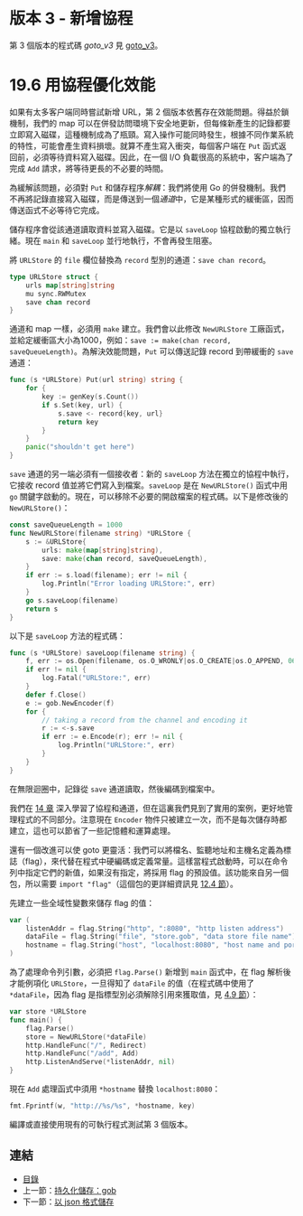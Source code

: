 # 版本 3 - 新增協程

第 3 個版本的程式碼 *goto_v3* 見 [goto_v3](examples/chapter_19/goto_v3)。

# 19.6 用協程優化效能

如果有太多客户端同時嘗試新增 URL，第 2 個版本依舊存在效能問題。得益於鎖機制，我們的 map 可以在併發訪問環境下安全地更新，但每條新產生的記錄都要立即寫入磁碟，這種機制成為了瓶頸。寫入操作可能同時發生，根據不同作業系統的特性，可能會產生資料損壞。就算不產生寫入衝突，每個客户端在 `Put` 函式返回前，必須等待資料寫入磁碟。因此，在一個 I/O 負載很高的系統中，客户端為了完成 `Add` 請求，將等待更長的不必要的時間。

為緩解該問題，必須對 `Put` 和儲存程序*解耦*：我們將使用 Go 的併發機制。我們不再將記錄直接寫入磁碟，而是傳送到一個*通道*中，它是某種形式的緩衝區，因而傳送函式不必等待它完成。

儲存程序會從該通道讀取資料並寫入磁碟。它是以 `saveLoop` 協程啟動的獨立執行緒。現在 `main` 和 `saveLoop` 並行地執行，不會再發生阻塞。

將 `URLStore` 的 `file` 欄位替換為 `record` 型別的通道：`save chan record`。
```go
type URLStore struct {
	urls map[string]string
	mu sync.RWMutex
	save chan record
}
```

通道和 map 一樣，必須用 `make` 建立。我們會以此修改 `NewURLStore` 工廠函式，並給定緩衝區大小為1000，例如：`save := make(chan record, saveQueueLength)`。為解決效能問題，`Put` 可以傳送記錄 record 到帶緩衝的 `save` 通道：
```go
func (s *URLStore) Put(url string) string {
	for {
		key := genKey(s.Count())
		if s.Set(key, url) {
			s.save <- record{key, url}
			return key
		}
	}
	panic("shouldn't get here")
}
```

`save` 通道的另一端必須有一個接收者：新的 `saveLoop` 方法在獨立的協程中執行，它接收 record 值並將它們寫入到檔案。`saveLoop` 是在 `NewURLStore()` 函式中用 `go` 關鍵字啟動的。現在，可以移除不必要的開啟檔案的程式碼。以下是修改後的 `NewURLStore()`：
```go
const saveQueueLength = 1000
func NewURLStore(filename string) *URLStore {
	s := &URLStore{
		urls: make(map[string]string),
		save: make(chan record, saveQueueLength),
	}
	if err := s.load(filename); err != nil {
		log.Println("Error loading URLStore:", err)
	}
	go s.saveLoop(filename)
	return s
}
```

以下是 `saveLoop` 方法的程式碼：
```go
func (s *URLStore) saveLoop(filename string) {
	f, err := os.Open(filename, os.O_WRONLY|os.O_CREATE|os.O_APPEND, 0644)
	if err != nil {
		log.Fatal("URLStore:", err)
	}
	defer f.Close()
	e := gob.NewEncoder(f)
	for {
		// taking a record from the channel and encoding it
		r := <-s.save
		if err := e.Encode(r); err != nil {
			log.Println("URLStore:", err)
		}
	}
}
```

在無限迴圈中，記錄從 `save` 通道讀取，然後編碼到檔案中。

我們在 [14 章](14.0.md) 深入學習了協程和通道，但在這裏我們見到了實用的案例，更好地管理程式的不同部分。注意現在 `Encoder` 物件只被建立一次，而不是每次儲存時都建立，這也可以節省了一些記憶體和運算處理。

還有一個改進可以使 goto 更靈活：我們可以將檔名、監聽地址和主機名定義為標誌（flag），來代替在程式中硬編碼或定義常量。這樣當程式啟動時，可以在命令列中指定它們的新值，如果沒有指定，將採用 flag 的預設值。該功能來自另一個包，所以需要 `import "flag"`（這個包的更詳細資訊見 [12.4 節](12.4.md)）。

先建立一些全域性變數來儲存 flag 的值：
```go
var (
	listenAddr = flag.String("http", ":8080", "http listen address")
	dataFile = flag.String("file", "store.gob", "data store file name")
	hostname = flag.String("host", "localhost:8080", "host name and port")
)
```

為了處理命令列引數，必須把 `flag.Parse()` 新增到 `main` 函式中，在 flag 解析後才能例項化 `URLStore`，一旦得知了 `dataFile` 的值（在程式碼中使用了 `*dataFile`，因為 flag 是指標型別必須解除引用來獲取值，見 [4.9 節](04.9.md)）：
```go
var store *URLStore
func main() {
	flag.Parse()
	store = NewURLStore(*dataFile)
	http.HandleFunc("/", Redirect)
	http.HandleFunc("/add", Add)
	http.ListenAndServe(*listenAddr, nil)
}
```

現在 `Add` 處理函式中須用 `*hostname` 替換 `localhost:8080`：
```go
fmt.Fprintf(w, "http://%s/%s", *hostname, key)
```

編譯或直接使用現有的可執行程式測試第 3 個版本。

## 連結

- [目錄](directory.md)
- 上一節：[持久化儲存：gob](19.5.md)
- 下一節：[以 json 格式儲存](19.7.md)